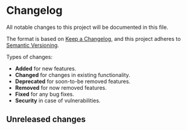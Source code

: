 # Changelog
All notable changes to this project will be documented in this file.

The format is based on [Keep a Changelog](https://keepachangelog.com/en/1.0.0/),
and this project adheres to [Semantic Versioning](https://semver.org/spec/v2.0.0.html).

Types of changes:

 - **Added** for new features.
 - **Changed** for changes in existing functionality.
 - **Deprecated** for soon-to-be removed features.
 - **Removed** for now removed features.
 - **Fixed** for any bug fixes.
 - **Security** in case of vulnerabilities.

## Unreleased changes
